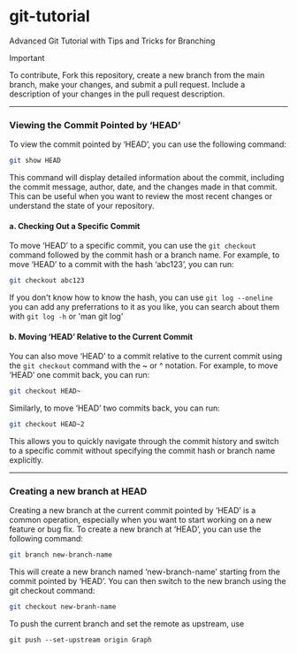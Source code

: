# git-tutorial
Advanced Git Tutorial with Tips and Tricks for Branching

> [!IMPORTANT]
> To contribute, Fork this repository, create a new branch from the main branch, make your changes, and submit a pull request. Include a description of your changes in the pull request description.

---

### Viewing the Commit Pointed by ‘HEAD’
To view the commit pointed by ‘HEAD’, you can use the following command:
``` bash
git show HEAD
```
This command will display detailed information about the commit, including the commit message, author, date, and the changes made in that commit. This can be useful when you want to review the most recent changes or understand the state of your repository.

#### a. Checking Out a Specific Commit

To move ‘HEAD’ to a specific commit, you can use the `git checkout` command followed by the commit hash or a branch name. For example, to move ‘HEAD’ to a commit with the hash ‘abc123’, you can run:
``` bash
git checkout abc123
```

If you don't know how to know the hash, you can use `git log --oneline` you can add any preferrations to it as you like, you can search about them with `git log -h` or 'man git log'

#### b. Moving ‘HEAD’ Relative to the Current Commit
You can also move ‘HEAD’ to a commit relative to the current commit using the `git checkout` command with the ~ or ^ notation. For example, to move ‘HEAD’ one commit back, you can run:
``` bash
git checkout HEAD~
```

Similarly, to move ‘HEAD’ two commits back, you can run:
``` bash
git checkout HEAD~2
```
This allows you to quickly navigate through the commit history and switch to a specific commit without specifying the commit hash or branch name explicitly.

---

### Creating a new branch at HEAD

Creating a new branch at the current commit pointed by ‘HEAD’ is a common operation, especially when you want to start working on a new feature or bug fix. To create a new branch at ‘HEAD’, you can use the following command:

```bash
git branch new-branch-name
```

This will create a new branch named ‘new-branch-name’ starting from the commit pointed by ‘HEAD’. You can then switch to the new branch using the git checkout command:

``` bash
git checkout new-branh-name
```

To push the current branch and set the remote as upstream, use

    git push --set-upstream origin Graph
